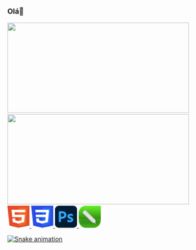 ### Olá👋
<body style=".px-5 {
    padding-right:0px !important;
    padding-left:0px !important;
}#></body>
<div  style="display: flex" padding-left="0" padding-right="0">
 
  <a href="https://github.com/ricardolopes2025">
  <img width="412px" height="205em" src="https://github-readme-stats.vercel.app/api?username=ricardolopes2025&show_icons=true&theme=algolia&include_all_commits=true&count_private=true"/>
  <img width="412px" height="205em" src="https://github-readme-stats.vercel.app/api/top-langs/?username=ricardolopes2025&layout=compact&langs_count=7&theme=algolia"/>
</div> 
 <br> 
<div>
  <img  alt="Ricardo-HTML" width="50" height="50"  src="https://github.com/ricardolopes2025/img/blob/201446d87f9e0a6a69c3c6363df269aee0ede88b/html.svg" />
  <img  alt="Ricardo-CSS" width="50" height="50"  src="https://github.com/ricardolopes2025/img/blob/201446d87f9e0a6a69c3c6363df269aee0ede88b/css.svg" />
  <img  alt="Ricardo-PSD" width="50" height="50" src="https://github.com/ricardolopes2025/img/blob/aa62e384b1a46c83a6fb86416f66d0aa384d6273/psd.svg"/>
  <img  alt="Ricardo-CDR" width="50" height="50" src="https://github.com/ricardolopes2025/img/blob/aa62e384b1a46c83a6fb86416f66d0aa384d6273/cdr.svg" />
</div>

<div>  
 
 ![Snake animation](https://github.com/ricardolopes2025/ricardolopes2025/blob/output/github-contribution-grid-snake.svg) 
 
</div>

